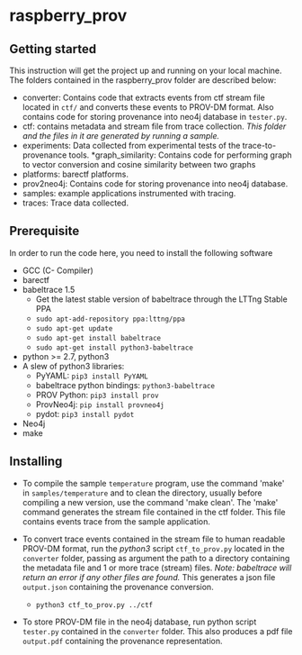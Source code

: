 # raspberry_prov

## Getting started
This instruction will get the project up and running on your local machine. The folders contained in the raspberry_prov folder are described below:

* converter: Contains code that extracts events from ctf stream file located in `ctf/` and converts these events to PROV-DM format. Also contains code for storing provenance into neo4j database in `tester.py`.
* ctf: contains metadata and stream file from trace collection. *This folder and the files in it are generated by running a sample.*
* experiments: Data collected from experimental tests of the trace-to-provenance tools.
*graph_similarity: Contains code for performing graph to vector conversion and cosine similarity between two graphs
* platforms: barectf platforms.
* prov2neo4j: Contains code for storing provenance into neo4j database.
* samples: example applications instrumented with tracing.
* traces: Trace data collected.

## Prerequisite

In order to run the code here, you need to install the following software

* GCC (C- Compiler)
* barectf
* babeltrace 1.5
  * Get the latest stable version of babeltrace through the LTTng Stable PPA
  * `sudo apt-add-repository ppa:lttng/ppa`
  * `sudo apt-get update`
  * `sudo apt-get install babeltrace`
  * `sudo apt-get install python3-babeltrace`
* python >= 2.7, python3
* A slew of python3 libraries:
  * PyYAML: `pip3 install PyYAML`
  * babeltrace python bindings: `python3-babeltrace`
  * PROV Python: `pip3 install prov`
  * ProvNeo4j: `pip install provneo4j`
  * pydot: `pip3 install pydot`
* Neo4j
* make


## Installing

* To compile the sample `temperature` program, use the command 'make' in `samples/temperature` and to clean the directory, usually before compiling a new version, use the command 'make clean'. The 'make' command generates the stream file contained in the ctf folder. This file contains events trace from the sample application. 

* To convert trace events contained in the stream file to human readable PROV-DM format, run the *python3* script `ctf_to_prov.py` located in the `converter` folder, passing as argument the path to a directory containing the metadata file and 1 or more trace (stream) files. *Note: babeltrace will return an error if any other files are found.* This generates a json file `output.json` containing the provenance conversion.
  * `python3 ctf_to_prov.py ../ctf`


* To store PROV-DM file in the neo4j database, run python script `tester.py` contained in the `converter` folder. This also produces a pdf file `output.pdf` containing the provenance representation.






